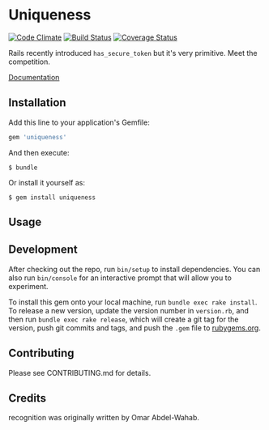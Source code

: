 # Uniqueness

[![Code Climate](https://codeclimate.com/github/owahab/uniqueness/badges/gpa.svg)](https://codeclimate.com/github/owahab/uniqueness)
[![Build Status](https://travis-ci.org/owahab/uniqueness.svg?branch=master)](https://travis-ci.org/owahab/uniqueness)
[![Coverage Status](https://coveralls.io/repos/github/owahab/uniqueness/badge.svg?branch=master)](https://coveralls.io/github/owahab/uniqueness?branch=master)

Rails recently introduced `has_secure_token` but it's very primitive.
Meet the competition.

[Documentation](http://www.rubydoc.info/github/owahab/uniqueness)

## Installation

Add this line to your application's Gemfile:

```ruby
gem 'uniqueness'
```

And then execute:

    $ bundle

Or install it yourself as:

    $ gem install uniqueness

## Usage



## Development

After checking out the repo, run `bin/setup` to install dependencies. You can also run `bin/console` for an interactive prompt that will allow you to experiment.

To install this gem onto your local machine, run `bundle exec rake install`. To release a new version, update the version number in `version.rb`, and then run `bundle exec rake release`, which will create a git tag for the version, push git commits and tags, and push the `.gem` file to [rubygems.org](https://rubygems.org).

## Contributing

Please see CONTRIBUTING.md for details.

## Credits
recognition was originally written by Omar Abdel-Wahab.
